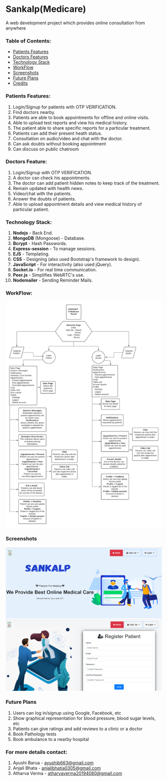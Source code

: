 # Sankalp(Medicare)
A web development project which provides online consultation from anywhere
  
### Table of Contents:
* [Patients Features](#Patients-Feature)<br/>
* [Doctors Features](#Doctors-Feature)<br/>
* [Technology Stack](#Technology-Stack)<br/>
* [WorkFlow](#Workflow)<br/>
* [Screenshots](#Screenshots)<br/>
* [Future Plans](#Future-Plans)<br/>
* [Credits](#Credits)  <br/>
  
  
### Patients Features:   
1. Login/Signup for patients with OTP VERIFICATION. <br/>
2. Find doctors nearby. <br/>
3. Patients are able to book appointments for offline and online
visits. <br/>
4. Able to upload test reports and view his medical history. <br/>
5. The patient able to share specific reports for a particular
treatment. <br/>
6. Patients can add their present heath status. <br/>
7. Consultation on audio/video and chat with the doctor.<br/>
8. Can ask doubts without booking appointment
9. Can discuss on public chatroom

### Doctors Feature:   
1. Login/Signup with OTP VERIFICATION.<br/>
2. A doctor can check his appointments.<br/>
3. The doctor can add patient hidden notes to keep track of the
treatment.<br/>   
4. Remain updated with health news. <br/>   
5. Video/chat with the patients. <br/>   
6. Answer the doubts of patients.<br/>   
7. Able to upload appointment details and view medical history of particular patient. <br/>   

### Technology Stack:   
1. **Nodejs** - Back End. <br/>  
2. **MongoDB** (Mongoose) - Database. <br/>  
3. **Bcrypt** - Hash Passwords. <br/>  
4. **Express-session** - To manage sessions. <br/>  
5. **EJS** - Templating. <br/>  
6. **CSS** - Designing (also used Bootstrap's framework to design).<br/>  
7. **JavaScript** - For interactivity (also used jQuery). <br/>  
8. **Socket.io** - For real time communication. <br/>  
9. **Peer.js** - Simplifies WebRTC's use. <br/>  
10. **Nodemailer** - Sending Reminder Mails. <br/>   

### WorkFlow:  
![Workflow](https://github.com/ayushib01/sankalp/blob/main/workflow.jpeg)  
    
### Screenshots
![Welcome Page](https://github.com/ayushib01/sankalp/blob/main/welcome.PNG)  
![Register Page](https://github.com/ayushib01/sankalp/blob/main/registerPage.PNG)  

### Future Plans
1. Users can log in/signup using Google, Facebook, etc
2. Show graphical representation for blood pressure, blood sugar
levels, etc
3. Patients can give ratings and add reviews to a clinic or a doctor
4. Book Pathology tests
5. Book ambulance to a nearby hospital
  
### For more details contact:
1. Ayushi Barua - ayushib663@gmail.com 
2. Anjali Bhata - anjalibhatia0305@gmail.com 
3. Atharva Verma - atharvaverma20194080@gmail.com 
